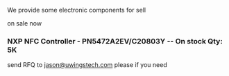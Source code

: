 
We provide some electronic components for sell

on sale now
### NXP NFC Controller - PN5472A2EV/C20803Y -- On stock Qty: 5K

send RFQ to <a href="mailto:jason@uwingstech.com">jason@uwingstech.com</a> please if you need

